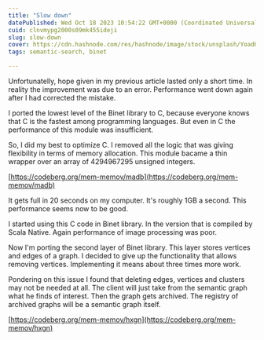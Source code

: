 ```yaml
---
title: "Slow down"
datePublished: Wed Oct 18 2023 10:54:22 GMT+0000 (Coordinated Universal Time)
cuid: clnvmypg2000s09mk455ideji
slug: slow-down
cover: https://cdn.hashnode.com/res/hashnode/image/stock/unsplash/YoadQb46v6k/upload/e7a9c9cb5abe3e66d9e04cc91aa3c1e9.jpeg
tags: semantic-search, binet

---
```


Unfortunatelly, hope given in my previous article lasted only a short time. In reality the improvement was due to an error. Performance went down again after I had corrected the mistake.

I ported the lowest level of the Binet library to C, because everyone knows that C is the fastest among programming languages. But even in C the performance of this module was insufficient.

So, I did my best to optimize C. I removed all the logic that was giving flexibility in terms of memory allocation. This module bacame a thin wrapper over an array of 4294967295 unsigned integers.

[https://codeberg.org/mem-memov/madb](https://codeberg.org/mem-memov/madb)

It gets full in 20 seconds on my computer. It's roughly 1GB a second. This performance seems now to be good.

I started using this C code in Binet library. In the version that is compiled by Scala Native. Again performance of image processing was poor.

Now I'm porting the second layer of Binet library. This layer stores vertices and edges of a graph. I decided to give up the functionality that allows removing vertices. Implementing it means about three times more work.

Pondering on this issue I found that deleting edges, vertices and clusters may not be needed at all. The client will just take from the semantic graph what he finds of interest. Then the graph gets archived. The registry of archived graphs will be a semantic graph itself.

[https://codeberg.org/mem-memov/hxgn](https://codeberg.org/mem-memov/hxgn)